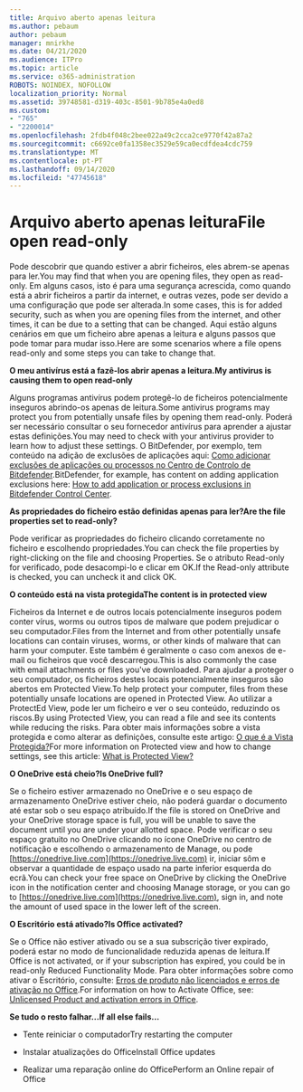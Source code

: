 ```yaml
---
title: Arquivo aberto apenas leitura
ms.author: pebaum
author: pebaum
manager: mnirkhe
ms.date: 04/21/2020
ms.audience: ITPro
ms.topic: article
ms.service: o365-administration
ROBOTS: NOINDEX, NOFOLLOW
localization_priority: Normal
ms.assetid: 39748581-d319-403c-8501-9b785e4a0ed8
ms.custom:
- "765"
- "2200014"
ms.openlocfilehash: 2fdb4f048c2bee022a49c2cca2ce9770f42a87a2
ms.sourcegitcommit: c6692ce0fa1358ec3529e59ca0ecdfdea4cdc759
ms.translationtype: MT
ms.contentlocale: pt-PT
ms.lasthandoff: 09/14/2020
ms.locfileid: "47745618"
---
```

# <a name="file-open-read-only"></a><span data-ttu-id="67058-102">Arquivo aberto apenas leitura</span><span class="sxs-lookup"><span data-stu-id="67058-102">File open read-only</span></span>

<span data-ttu-id="67058-103">Pode descobrir que quando estiver a abrir ficheiros, eles abrem-se apenas para ler.</span><span class="sxs-lookup"><span data-stu-id="67058-103">You may find that when you are opening files, they open as read-only.</span></span> <span data-ttu-id="67058-104">Em alguns casos, isto é para uma segurança acrescida, como quando está a abrir ficheiros a partir da internet, e outras vezes, pode ser devido a uma configuração que pode ser alterada.</span><span class="sxs-lookup"><span data-stu-id="67058-104">In some cases, this is for added security, such as when you are opening files from the internet, and other times, it can be due to a setting that can be changed.</span></span> <span data-ttu-id="67058-105">Aqui estão alguns cenários em que um ficheiro abre apenas a leitura e alguns passos que pode tomar para mudar isso.</span><span class="sxs-lookup"><span data-stu-id="67058-105">Here are some scenarios where a file opens read-only and some steps you can take to change that.</span></span>
  
 <span data-ttu-id="67058-106">**O meu antivírus está a fazê-los abrir apenas a leitura.**</span><span class="sxs-lookup"><span data-stu-id="67058-106">**My antivirus is causing them to open read-only**</span></span>
  
<span data-ttu-id="67058-107">Alguns programas antivírus podem protegê-lo de ficheiros potencialmente inseguros abrindo-os apenas de leitura.</span><span class="sxs-lookup"><span data-stu-id="67058-107">Some antivirus programs may protect you from potentially unsafe files by opening them read-only.</span></span> <span data-ttu-id="67058-108">Poderá ser necessário consultar o seu fornecedor antivírus para aprender a ajustar estas definições.</span><span class="sxs-lookup"><span data-stu-id="67058-108">You may need to check with your antivirus provider to learn how to adjust these settings.</span></span> <span data-ttu-id="67058-109">O BitDefender, por exemplo, tem conteúdo na adição de exclusões de aplicações aqui: [Como adicionar exclusões de aplicações ou processos no Centro de Controlo de Bitdefender](https://aka.ms/AA6098i).</span><span class="sxs-lookup"><span data-stu-id="67058-109">BitDefender, for example, has content on adding application exclusions here: [How to add application or process exclusions in Bitdefender Control Center](https://aka.ms/AA6098i).</span></span>
  
 <span data-ttu-id="67058-110">**As propriedades do ficheiro estão definidas apenas para ler?**</span><span class="sxs-lookup"><span data-stu-id="67058-110">**Are the file properties set to read-only?**</span></span>
  
<span data-ttu-id="67058-111">Pode verificar as propriedades do ficheiro clicando corretamente no ficheiro e escolhendo propriedades.</span><span class="sxs-lookup"><span data-stu-id="67058-111">You can check the file properties by right-clicking on the file and choosing Properties.</span></span> <span data-ttu-id="67058-112">Se o atributo Read-only for verificado, pode desacompi-lo e clicar em OK.</span><span class="sxs-lookup"><span data-stu-id="67058-112">If the Read-only attribute is checked, you can uncheck it and click OK.</span></span>
  
 <span data-ttu-id="67058-113">**O conteúdo está na vista protegida**</span><span class="sxs-lookup"><span data-stu-id="67058-113">**The content is in protected view**</span></span>
  
<span data-ttu-id="67058-114">Ficheiros da Internet e de outros locais potencialmente inseguros podem conter vírus, worms ou outros tipos de malware que podem prejudicar o seu computador.</span><span class="sxs-lookup"><span data-stu-id="67058-114">Files from the Internet and from other potentially unsafe locations can contain viruses, worms, or other kinds of malware that can harm your computer.</span></span> <span data-ttu-id="67058-115">Este também é geralmente o caso com anexos de e-mail ou ficheiros que você descarregou.</span><span class="sxs-lookup"><span data-stu-id="67058-115">This is also commonly the case with email attachments or files you've downloaded.</span></span> <span data-ttu-id="67058-116">Para ajudar a proteger o seu computador, os ficheiros destes locais potencialmente inseguros são abertos em Protected View.</span><span class="sxs-lookup"><span data-stu-id="67058-116">To help protect your computer, files from these potentially unsafe locations are opened in Protected View.</span></span> <span data-ttu-id="67058-117">Ao utilizar a ProtectEd View, pode ler um ficheiro e ver o seu conteúdo, reduzindo os riscos.</span><span class="sxs-lookup"><span data-stu-id="67058-117">By using Protected View, you can read a file and see its contents while reducing the risks.</span></span> <span data-ttu-id="67058-118">Para obter mais informações sobre a vista protegida e como alterar as definições, consulte este artigo: [O que é a Vista Protegida?](https://support.office.com/article/d6f09ac7-e6b9-4495-8e43-2bbcdbcb6653)</span><span class="sxs-lookup"><span data-stu-id="67058-118">For more information on Protected view and how to change settings, see this article: [What is Protected View?](https://support.office.com/article/d6f09ac7-e6b9-4495-8e43-2bbcdbcb6653)</span></span>
  
 <span data-ttu-id="67058-119">**O OneDrive está cheio?**</span><span class="sxs-lookup"><span data-stu-id="67058-119">**Is OneDrive full?**</span></span>
  
<span data-ttu-id="67058-120">Se o ficheiro estiver armazenado no OneDrive e o seu espaço de armazenamento OneDrive estiver cheio, não poderá guardar o documento até estar sob o seu espaço atribuído.</span><span class="sxs-lookup"><span data-stu-id="67058-120">If the file is stored on OneDrive and your OneDrive storage space is full, you will be unable to save the document until you are under your allotted space.</span></span> <span data-ttu-id="67058-121">Pode verificar o seu espaço gratuito no OneDrive clicando no ícone OneDrive no centro de notificação e escolhendo o armazenamento de Manage, ou pode [https://onedrive.live.com](https://onedrive.live.com) ir, iniciar sôm e observar a quantidade de espaço usado na parte inferior esquerda do ecrã.</span><span class="sxs-lookup"><span data-stu-id="67058-121">You can check your free space on OneDrive by clicking the OneDrive icon in the notification center and choosing Manage storage, or you can go to [https://onedrive.live.com](https://onedrive.live.com), sign in, and note the amount of used space in the lower left of the screen.</span></span>
  
 <span data-ttu-id="67058-122">**O Escritório está ativado?**</span><span class="sxs-lookup"><span data-stu-id="67058-122">**Is Office activated?**</span></span>
  
<span data-ttu-id="67058-123">Se o Office não estiver ativado ou se a sua subscrição tiver expirado, poderá estar no modo de funcionalidade reduzida apenas de leitura.</span><span class="sxs-lookup"><span data-stu-id="67058-123">If Office is not activated, or if your subscription has expired, you could be in read-only Reduced Functionality Mode.</span></span> <span data-ttu-id="67058-124">Para obter informações sobre como ativar o Escritório, consulte: [Erros de produto não licenciados e erros de ativação no Office](https://support.office.com/article/0d23d3c0-c19c-4b2f-9845-5344fedc4380).</span><span class="sxs-lookup"><span data-stu-id="67058-124">For information on how to Activate Office, see: [Unlicensed Product and activation errors in Office](https://support.office.com/article/0d23d3c0-c19c-4b2f-9845-5344fedc4380).</span></span>
  
 <span data-ttu-id="67058-125">**Se tudo o resto falhar...**</span><span class="sxs-lookup"><span data-stu-id="67058-125">**If all else fails...**</span></span>
  
- <span data-ttu-id="67058-126">Tente reiniciar o computador</span><span class="sxs-lookup"><span data-stu-id="67058-126">Try restarting the computer</span></span>
    
- <span data-ttu-id="67058-127">Instalar atualizações do Office</span><span class="sxs-lookup"><span data-stu-id="67058-127">Install Office updates</span></span>
    
- <span data-ttu-id="67058-128">Realizar uma reparação online do Office</span><span class="sxs-lookup"><span data-stu-id="67058-128">Perform an Online repair of Office</span></span>
    

